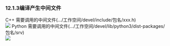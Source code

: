 ### 12.1.3编译产生中间文件
C++ 需要调用的中间文件(.../工作空间/devel/include/包名/xxx.h)  
<img src="https://s2.loli.net/2022/01/22/Bl1hXw4P8AfU5YN.png"/>
Python 需要调用的中间文件(.../工作空间/devel/lib/python3/dist-packages/包名/srv)  
<img src="https://s2.loli.net/2022/01/22/CvQV8f6qpmejg3E.png"/>
